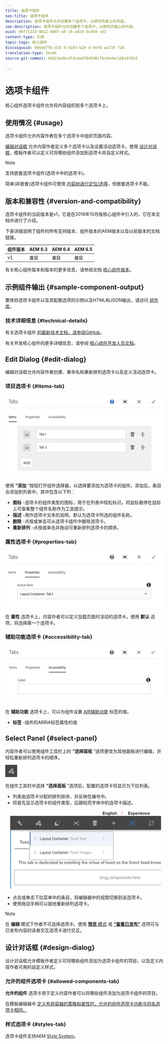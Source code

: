 ```yaml
---
title: 选项卡组件
seo-title: 选项卡组件
description: 选项卡组件允许创建多个选项卡，以排列页面上的内容。
seo-description: 选项卡组件允许创建多个选项卡，以排列页面上的内容。
uuid: 46f71233-8b12-4887-a0 c6-ad24 dc469 cb1
content-type: 引用
topic-tags: 核心组件
discoiquuid: 966d47fb-d35 d-4103-b29 d-4ef0 aa739 f24
translation-type: tm+mt
source-git-commit: 48d23edbcdf4c4ed70d590cf6c6e4ac1db14f852

---
```



# 选项卡组件

核心组件选项卡组件允许将内容组织到多个选项卡上。

## 使用情况 {#usage}

选项卡组件允许内容作者在多个选项卡中组织页面内容。

[编辑对话框](#edit-dialog) 允许内容作者定义多个选项卡以及设置活动选项卡。使用 [设计对话框](#design-dialog)，模板作者可以定义可将哪些组件添加到选项卡并自定义样式。

>[!NOTE]
>
>支持嵌套选项卡组件(选项卡中的选项卡)。
>
>简单(非嵌套)选项卡组件可使用 [内容树进行定位/选择](https://helpx.adobe.com/experience-manager/6-5/sites/authoring/using/author-environment-tools.html)，但嵌套选项卡不能。

## 版本和兼容性 {#version-and-compatibility}

选项卡组件的当前版本是v1，它是在2018年10月版核心组件中引入的，它在本文档中进行了介绍。

下表详细说明了组件的所有支持版本、组件版本的AEM版本以及以前版本的文档链接。

| 组件版本 | AEM 6.3 | AEM 6.4 | AEM 6.5 |
|--- |--- |--- |--- |
| v1 | 兼容 | 兼容 | 兼容 |

有关核心组件版本和版本的更多信息，请参阅文档 [核心组件版本](versions.md)。

## 示例组件输出 {#sample-component-output}

要体验选项卡组件以及其配置选项的示例以及HTML和JSON输出，请访问 [组件库](http://opensource.adobe.com/aem-core-wcm-components/library/tabs.html)。

### 技术详细信息 {#technical-details}

有关选项卡组件 [的最新技术文档，请参阅GitHub](https://github.com/adobe/aem-core-wcm-components/blob/master/content/src/content/jcr_root/apps/core/wcm/components/tabs/v1/tabs)。

有关开发核心组件的更多详细信息，请参阅 [核心组件开发人员文档](developing.md)。

## Edit Dialog {#edit-dialog}

编辑对话框允许内容作者创建、重命名和重新排列选项卡以及定义活动选项卡。

### 项目选项卡 {#items-tab}

![](assets/screen-shot-2019-08-29-12.28.16.png)

使用 **“添加** ”按钮打开组件选择器，以选择要添加为选项卡的组件。添加后，条目会添加到列表中，其中包含以下列：

* **图标** -选项卡的组件类型的图标，用于在列表中轻松标识。将鼠标悬停在鼠标上可查看整个组件名称作为工具提示。
* **描述** -用作选项卡文本的说明，默认为选项卡所选的组件名称。
* **删除** -点按或单击可从选项卡组件中删除选项卡。
* **重新排列** -点按或单击并拖动可重新排列选项卡的顺序。

### 属性选项卡 {#properties-tab}

![](assets/screen-shot-2019-08-29-12.28.32.png)

在 **属性** 选项卡上，内容作者可以定义加载页面时活动的选项卡。使用 **默认** 选项，将选择第一个选项卡。

### 辅助功能选项卡 {#accessibility-tab}

![](assets/screen-shot-2019-08-29-12.28.40.png)

在 **辅助功能** 选项卡上，可以为组件设置 [AIR辅助功能](https://www.w3.org/WAI/standards-guidelines/aria/) 标签的值。

* **标签** -组件的ARRIA标签属性的值

## Select Panel {#select-panel}

内容作者可以使用组件工具栏上的 **“选择面板** ”选项更改为其他面板进行编辑，并轻松重新排列选项卡的顺序。

![](assets/screenshot_2018-10-11at165417.png)

在组件工具栏中选择 **“选择面板** ”选项后，配置的选项卡将显示为下拉列表。

* 列表由选项卡分配的排列排序，并反映在编号中。
* 将首先显示选项卡的组件类型，后跟较亮字体中的选项卡描述。

![](assets/screenshot_2018-10-11at165154.png)

* 点击或单击下拉菜单中的条目，将编辑器中的视图切换到该选项卡。
* 使用拖动手柄可以就地重新排列选项卡。

>[!NOTE]
>
>在 **编辑** 模式下作者不可选择选项卡。使用 [**预览** 模式](https://helpx.adobe.com/experience-manager/6-5/sites/authoring/using/editing-content.html) 或 **[“查看已发布”](https://helpx.adobe.com/experience-manager/6-5/sites/authoring/using/editing-content.html)** 选项可与已发布内容的读者交互选项卡进行交互。

## 设计对话框 {#design-dialog}

设计对话框允许模板作者定义可将哪些组件添加为选项卡组件的项目，以及定义内容作者可用的自定义样式。

### 允许的组件选项卡 {#allowed-components-tab}

**允许的组件** 选项卡用于定义内容作者可以将哪些组件添加为选项卡组件的项目。

在模板编辑器中 [定义布局容器的策略和属性时，允许的组件选项卡功能与同名选项卡相同。](https://helpx.adobe.com/experience-manager/6-5/sites/authoring/using/templates.html)

### 样式选项卡 {#styles-tab}

选项卡组件支持AEM [Style System](authoring.md#component-styling)。
